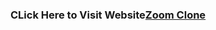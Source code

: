 ### CLick Here to Visit Website<a href="https://kirti-mooz-vediochat-dc.netlify.app/">Zoom Clone</a>
